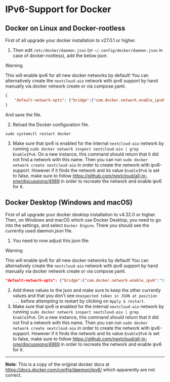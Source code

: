 # IPv6-Support for Docker

## Docker on Linux and Docker-rootless
First of all upgrade your docker installation to v27.0.1 or higher.
1. Then edit `/etc/docker/daemon.json` (or `~/.config/docker/daemon.json` in case of docker-rootless), add the below json:

> [!WARNING]
> This will enable ipv6 for all new docker networks by default! You can alternatively create the `nextcloud-aio` network with ipv6 support by hand manually via docker network create or via compose.yaml.

```json
{
    "default-network-opts": {"bridge":{"com.docker.network.enable_ipv6":"true"}}
}
```

And save the file.

2.  Reload the Docker configuration file.

```console
sudo systemctl restart docker
```

3. Make sure that ipv6 is enabled for the internal `nextcloud-aio` network by running `sudo docker network inspect nextcloud-aio | grep EnableIPv6`. On a new instance, this command should return that it did not find a network with this name. Then you can run `sudo docker network create nextcloud-aio` in order to create the network with ipv6-support. However if it finds the network and its value `EnableIPv6` is set to false, make sure to follow https://github.com/nextcloud/all-in-one/discussions/4989 in order to recreate the network and enable ipv6 for it.

## Docker Desktop (Windows and macOS)
First of all upgrade your docker desktop installation to v4.32.0 or higher.
Then, on Windows and macOS which use Docker Desktop, you need to go into the settings, and select `Docker Engine`. There you should see the currently used daemon.json file. 

1. You need to now adjust this json file:

> [!WARNING]
> This will enable ipv6 for all new docker networks by default! You can alternatively create the `nextcloud-aio` network with ipv6 support by hand manually via docker network create or via compose.yaml.

```json
"default-network-opts": {"bridge":{"com.docker.network.enable_ipv6":"true"}}
```

2. Add these values to the json and make sure to keep the other currently values and that you don't see `Unexpected token in JSON at position ...` before attempting to restart by clicking on `Apply & restart`.
3. Make sure that ipv6 is enabled for the internal `nextcloud-aio` network by running `sudo docker network inspect nextcloud-aio | grep EnableIPv6`. On a new instance, this command should return that it did not find a network with this name. Then you can run `sudo docker network create nextcloud-aio` in order to create the network with ipv6-support. However if it finds the network and its value `EnableIPv6` is set to false, make sure to follow https://github.com/nextcloud/all-in-one/discussions/4989 in order to recreate the network and enable ipv6 for it.

---

**Note**: This is a copy of the original docker docs at https://docs.docker.com/config/daemon/ipv6/ which apparently are not correct.

